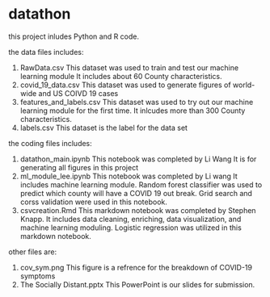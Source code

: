 # datathon

this project inludes Python and R code. 


the data files includes: 
  1. RawData.csv
    This dataset was used to train and test our machine learning module 
    It includes about 60 County characteristics. 
  2. covid_19_data.csv
    This dataset was used to generate figures of world-wide and US COIVD 19 cases
  3. features_and_labels.csv
    This dataset was used to try out our machine learning module for the first time. 
    It inlcudes more than 300 County characteristics. 
  4. labels.csv
    This dataset is the label for the data set

the coding files includes: 
  1. datathon_main.ipynb
    This notebook was completed by Li Wang
    It is for generating all figures in this project 
  2. ml_module_lee.ipynb
    This notebook was completed by Li wang
    It includes machine learning module. 
    Random forest classifier was used to predict which county will have a COVID 19 out break. 
    Grid search and corss validation were used in this notebook. 
  3. csvcreation.Rmd
    This markdown notebook was completed by Stephen Knapp. 
    It includes data cleaning, enriching, data visualization, and machine learning moduling. 
    Logistic regression was utilized in this markdown notebook. 
  
other files are: 
  1. cov_sym.png
    This figure is a refrence for the breakdown of COVID-19 symptoms 
  2. The Socially Distant.pptx
    This PowerPoint is our slides for submission. 
  

